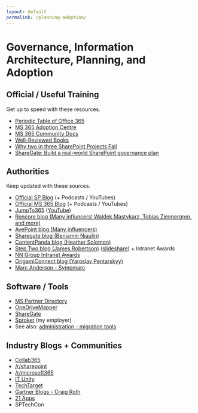 ```yaml
---
layout: default
permalink: /planning-adoption/
---
```


# Governance, Information Architecture, Planning, and Adoption

## Official / Useful Training

Get up to speed with these resources.

*   [Periodic Table of Office 365](https://www.jumpto365.com/tables/en)
*   [MS 365 Adoption Centre](https://adoption.microsoft.com/) 
*   [MS 365 Community Docs](https://docs.microsoft.com/en-us/microsoft-365/community/)
*   [Well-Reviewed Books](https://www.amazon.com/s/ref=nb_sb_ss_c_2_25?url=search-alias%3Dstripbooks&field-keywords=sharepoint+governance&sprefix=sharepoint+governance%2Caps%2C910)
*   [Why two in three SharePoint Projects Fail](http://info.aiim.org/connecting-and-optimizing-sharepoint)
*   [ShareGate: Build a real-world SharePoint governance plan](https://en.share-gate.com/blog/real-world-sharepoint-governance-plan)

## Authorities

Keep updated with these sources.

*   [Official SP Blog](https://techcommunity.microsoft.com/t5/microsoft-sharepoint-blog/bg-p/SPBlog) (+ Podcasts / YouTubes)
*   [Official MS 365 Blog](https://www.microsoft.com/en-au/microsoft-365/blog/) (+ Podcasts / YouTubes)
*   [JumpTo365](https://www.jumpto365.com/blog) ([YouTube](https://www.youtube.com/channel/UCYGPjbW66h40L4dOt2N_kyw))
*   [Rencore blog (Many influncers! Waldek Mastykarz, Tobias Zimmergren, and more)](https://rencore.com/blog/)
*   [AvePoint blog (Many influencers)](https://www.avepoint.com/blog/manage/)
*   [Sharegate blog (Benjamin Niaulin)](https://en.share-gate.com/blog)
*   [ContentPanda blog (Heather Solomon)](https://www.contentpanda.com/blog/)
*   [Step Two blog (James Robertson)](https://www.steptwo.com.au/columntwo/) ([slideshare](http://www.slideshare.net/jamesr)) + Intranet Awards
*   [NN Group Intranet Awards](https://www.nngroup.com/articles/intranet-design/)
*   [OrigamiConnect blog (Yaroslav Pentarskyy)](https://www.origamiconnect.com/articles)
*   [Marc Anderson - Sympmarc](http://sympmarc.com)

## Software / Tools

*   [MS Partner Directory](https://www.microsoft.com/en-us/solution-providers/)
*   [OneDriveMapper](http://www.lieben.nu/liebensraum/onedrivemapper/)
*   [ShareGate](https://www.sharegate.com)
*   [Sproket](http://sproket.co/) (my employer)
*   See also: [administration - migration tools](/administration)

## Industry Blogs + Communities

*   [Collab365](https://collab365.com/)
*   [/r/sharepoint](https://sharepoint.reddit.com)
*   [/r/microsoft365](https://microsoft365.reddit.com/)
*   [IT Unity](https://www.itunity.com/)
*   [TechTarget](http://searchcontentmanagement.techtarget.com/)
*   [Gartner Blogs - Craig Roth](http://blogs.gartner.com/craig-roth)
*   [21 Apps](http://www.21apps.com/blog/)
*   SPTechCon
